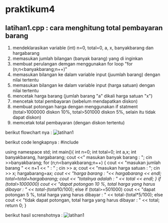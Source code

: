 # praktikum4

## latihan1.cpp : cara menghitung total pembayaran barang

1. mendeklarasikan variable (int) n=0, total=0, a, x, banyakbarang dan hargabarang
2. memasukan jumlah bilangan (banyak barang) yang di inginkan
3. membuat perulangan demgan menggunakan for loop "for (n;n<banyakbarang;n++)"
4. memasukan bilangan ke dalam variable input (juumlah barang) dengan nilai tertentu 
5. memasukan bilangan ke dalam variable input (harga satuan) dengan nilai tertentu 
6. mencetak harga barang (jumlah barang "a" dikali harga satuan "x")
7. mencetak total pembayaran (sebelum mendapatkan diskon)
8. membuat potongan harga dengan menggunakan if statment (total>1000000 diskon 10%, total>501000 diskon 5%, selain itu tidak dapat diskon)
9. memcetak total pembayaran (dengan diskon tertentu)

berikut flowchart nya :
![latihan1](https://user-images.githubusercontent.com/44117281/47785368-1a5e5980-dd3b-11e8-9412-9c5db790d00b.jpg)

berikut code lengkapnya :
#include <iostream>

using namespace std;
int main(){
	int n=0;
	int total=0;
	int a,x;
	int banyakbarang, hargabarang;
	cout <<" masukan banyak barang : ";
	cin >>banyakbarang;
	for (n;n<banyakbarang;n++) {
		cout << "masukan jumlah barang " << n+1 << " : " ;
		cin >> a;
		cout << "masukan harga satuan : ";
		cin >> x;
		hargabarang=a*x;
		cout << "harga barang : "<< hargabarang << endl;
		total=total+hargabarang;
		cout << "totalnya adalah : " << total << endl;
	}
		if (total>1000000)
			cout << "dapat potongan 10 %, total harga yang harus dibayar : " << total-(total*10/100);
		else if (total>=501000)
			cout << "dapat potongan 5 %, total harga yang harus dibayar : " << total-(total*5/100);
		else
			cout << "tidak dapat potongan, total harga yang harus dibayar : " << total;
	return 0;
}

berikut hasil screnshotnya :
![latihan1](https://user-images.githubusercontent.com/44117281/47783743-1da31680-dd36-11e8-8bc0-98e4b3e9c67e.png)
